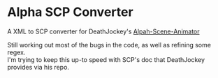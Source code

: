 Alpha SCP Converter
===================

A XML to SCP converter for DeathJockey's [Alpah-Scene-Animator](https://github.com/DeathJockey/Alpha-Scene-Animator)

Still working out most of the bugs in the code, as well as refining some regex.  
I'm trying to keep this up-to speed with SCP's doc that DeathJockey provides via his repo.